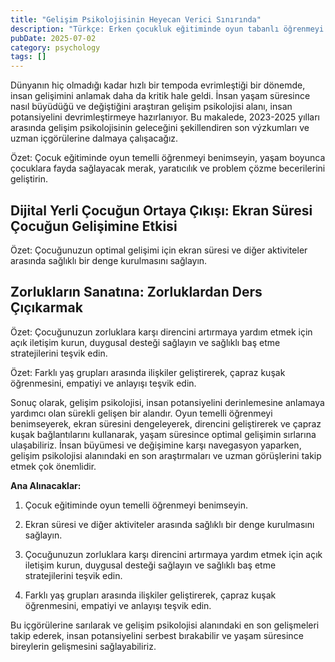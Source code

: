 ```yaml
---
title: "Gelişim Psikolojisinin Heyecan Verici Sınırında"
description: "Türkçe: Erken çocukluk eğitiminde oyun tabanlı öğrenmeyi benimseyin, merak, yaratıcılık ve proble..."
pubDate: 2025-07-02
category: psychology
tags: []
---
```


Dünyanın hiç olmadığı kadar hızlı bir tempoda evrimleştiği bir dönemde, insan gelişimini anlamak daha da kritik hale geldi. İnsan yaşam süresince nasıl büyüdüğü ve değiştiğini araştıran gelişim psikolojisi alanı, insan potansiyelini devrimleştirmeye hazırlanıyor. Bu makalede, 2023-2025 yılları arasında gelişim psikolojisinin geleceğini şekillendiren son výzkumları ve uzman içgörülerine dalmaya çalışacağız.

Özet: Çocuk eğitiminde oyun temelli öğrenmeyi benimseyin, yaşam boyunca çocuklara fayda sağlayacak merak, yaratıcılık ve problem çözme becerilerini geliştirin.

## **Dijital Yerli Çocuğun Ortaya Çıkışı: Ekran Süresi Çocuğun Gelişimine Etkisi**

Özet: Çocuğunuzun optimal gelişimi için ekran süresi ve diğer aktiviteler arasında sağlıklı bir denge kurulmasını sağlayın.

## **Zorlukların Sanatına: Zorluklardan Ders Çıçıkarmak**

Özet: Çocuğunuzun zorluklara karşı direncini artırmaya yardım etmek için açık iletişim kurun, duygusal desteği sağlayın ve sağlıklı baş etme stratejilerini teşvik edin.

Özet: Farklı yaş grupları arasında ilişkiler geliştirerek, çapraz kuşak öğrenmesini, empatiyi ve anlayışı teşvik edin.

Sonuç olarak, gelişim psikolojisi, insan potansiyelini derinlemesine anlamaya yardımcı olan sürekli gelişen bir alandır. Oyun temelli öğrenmeyi benimseyerek, ekran süresini dengeleyerek, direncini geliştirerek ve çapraz kuşak bağlantılarını kullanarak, yaşam süresince optimal gelişimin sırlarına ulaşabiliriz. İnsan büyümesi ve değişimine karşı navegasyon yaparken, gelişim psikolojisi alanındaki en son araştırmaları ve uzman görüşlerini takip etmek çok önemlidir.

**Ana Alınacaklar:**

1. Çocuk eğitiminde oyun temelli öğrenmeyi benimseyin.

2. Ekran süresi ve diğer aktiviteler arasında sağlıklı bir denge kurulmasını sağlayın.

3. Çocuğunuzun zorluklara karşı direncini artırmaya yardım etmek için açık iletişim kurun, duygusal desteği sağlayın ve sağlıklı baş etme stratejilerini teşvik edin.

4. Farklı yaş grupları arasında ilişkiler geliştirerek, çapraz kuşak öğrenmesini, empatiyi ve anlayışı teşvik edin.

Bu içgörülerine sarılarak ve gelişim psikolojisi alanındaki en son gelişmeleri takip ederek, insan potansiyelini serbest bırakabilir ve yaşam süresince bireylerin gelişmesini sağlayabiliriz.
